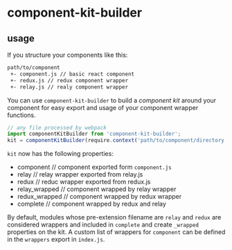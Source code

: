 # component-kit-builder

## usage

If you structure your components like this:
```txt
path/to/component
 +- component.js // basic react component
 +- redux.js // redux component wrapper
 +- relay.js // realy component wrapper
```

You can use `component-kit-builder` to build a _component kit_ around your component for easy export and usage of your component wrapper functions.

```js
// any file processed by webpack
import componentKitBuilder from 'component-kit-builder';
kit = componentKitBuilder(require.context('path/to/component/directory'));
```

`kit` now has the following properties:
* component // component exported form `component.js`
* relay // relay wrapper exported from relay.js
* redux // reduc wrapper exported from redux.js
* relay_wrapped // component wrapped by relay wrapper
* redux_wrapped // component wrapped by redux wrapper
* complete // component wrapped by redux and relay

By default, modules whose pre-extension filename are `relay` and `redux` are considered wrappers and included in `complete` and create `_wrapped` properties on the kit. A custom list of wrappers for `component` can be defined in the `wrappers` export in `index.js`.

